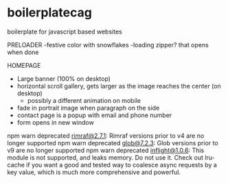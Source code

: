 # boilerplatecag
 boilerplate for javascript based websites

PRELOADER
-festive color with snowflakes
-loading zipper? that opens when done

HOMEPAGE
- Large banner (100% on desktop)
- horizontal scroll gallery, gets larger as the image reaches the center (on desktop)
  - possibly a different animation on mobile
- fade in portrait image when paragraph on the side
- contact page is a popup with email and phone number
- form opens in new window

npm warn deprecated rimraf@2.7.1: Rimraf versions prior to v4 are no longer supported
npm warn deprecated glob@7.2.3: Glob versions prior to v9 are no longer supported
npm warn deprecated inflight@1.0.6: This module is not supported, and leaks memory. Do not use it. Check out lru-cache if you want a good and tested way to coalesce async requests by a key value, which is much more comprehensive and powerful.

